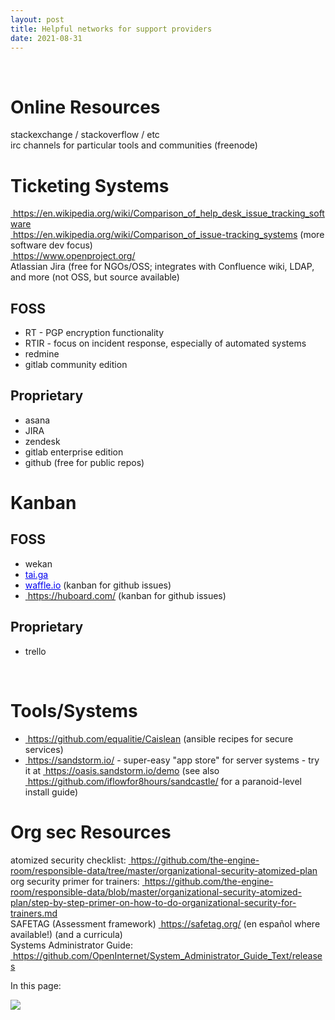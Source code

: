 ```yaml
---
layout: post
title: Helpful networks for support providers
date: 2021-08-31
---
```


<body class="mceContentBody aui-theme-default wiki-content fullsize">
<p> </p> <div class="contentLayout2">
<div class="columnLayout two-equal" data-layout="two-equal">
<div class="cell normal" data-type="normal">
<div class="innerCell">
<h1>Online Resources</h1><p>stackexchange / stackoverflow / etc<br/> irc channels for particular tools and communities (freenode)</p><h1>Ticketing Systems</h1><p><a href="https://en.wikipedia.org/wiki/Comparison_of_help_desk_issue_tracking_software"><span style="color: rgb(0,0,238);"> </span></a><a class="external-link" href="https://en.wikipedia.org/wiki/Comparison_of_help_desk_issue_tracking_software+" rel="nofollow">https://en.wikipedia.org/wiki/Comparison_of_help_desk_issue_tracking_software</a><br/> <a href="https://en.wikipedia.org/wiki/Comparison_of_issue-tracking_systems"><span style="color: rgb(0,0,238);"> </span></a><a class="external-link" href="https://en.wikipedia.org/wiki/Comparison_of_issue-tracking_systems+" rel="nofollow">https://en.wikipedia.org/wiki/Comparison_of_issue-tracking_systems</a> (more software dev focus)<br/> <a href="https://www.openproject.org/"><span style="color: rgb(0,0,238);"> </span></a><a class="external-link" href="https://www.openproject.org/+" rel="nofollow">https://www.openproject.org/</a><br/> Atlassian Jira (free for NGOs/OSS; integrates with Confluence wiki, LDAP, and more (not OSS, but source available)</p><h2>FOSS</h2><ul><li>RT - PGP encryption functionality</li><li>RTIR - focus on incident response, especially of automated systems</li><li>redmine</li><li>gitlab community edition</li></ul><h2>Proprietary</h2><ul><li>asana</li><li>JIRA</li><li>zendesk</li><li>gitlab enterprise edition</li><li>github (free for public repos)</li></ul><h1>Kanban</h1><h2>FOSS</h2><ul><li>wekan</li><li><a href="http://tai.ga"><span style="color: rgb(0,0,238);"><span style="text-decoration: underline;">tai.ga</span></span></a></li><li><a href="http://waffle.io"><span style="color: rgb(0,0,238);"><span style="text-decoration: underline;">waffle.io</span></span></a> (kanban for github issues)</li><li><a href="https://huboard.com/"><span style="color: rgb(0,0,238);"> </span></a><a class="external-link" href="https://huboard.com/+" rel="nofollow">https://huboard.com/</a> (kanban for github issues)</li></ul><h2>Proprietary</h2><ul><li>trello</li></ul><p> </p><h1>Tools/Systems</h1><ul><li><a href="https://github.com/equalitie/Caislean"><span style="color: rgb(0,0,238);"> </span></a><a class="external-link" href="https://github.com/equalitie/Caislean+" rel="nofollow">https://github.com/equalitie/Caislean</a> (ansible recipes for secure services)</li><li><a href="https://sandstorm.io/"><span style="color: rgb(0,0,238);"> </span></a><a class="external-link" href="https://sandstorm.io/+" rel="nofollow">https://sandstorm.io/</a> - super-easy "app store" for server systems - try it at <a href="https://oasis.sandstorm.io/demo"><span style="color: rgb(0,0,238);"> </span></a><a class="external-link" href="https://oasis.sandstorm.io/demo+" rel="nofollow">https://oasis.sandstorm.io/demo</a> (see also <a href="https://github.com/iflowfor8hours/sandcastle/"><span style="color: rgb(0,0,238);"> </span></a><a class="external-link" href="https://github.com/iflowfor8hours/sandcastle/+" rel="nofollow">https://github.com/iflowfor8hours/sandcastle/</a> for a paranoid-level install guide)</li></ul><h1>Org sec Resources</h1><p>atomized security checklist: <a href="https://github.com/the-engine-room/responsible-data/tree/master/organizational-security-atomized-plan"><span style="color: rgb(0,0,238);"> </span></a><a class="external-link" href="https://github.com/the-engine-room/responsible-data/tree/master/organizational-security-atomized-plan+" rel="nofollow">https://github.com/the-engine-room/responsible-data/tree/master/organizational-security-atomized-plan</a><br/> org security primer for trainers: <a href="https://github.com/the-engine-room/responsible-data/blob/master/organizational-security-atomized-plan/step-by-step-primer-on-how-to-do-organizational-security-for-trainers.md"><span style="color: rgb(0,0,238);"> </span></a><a class="external-link" href="https://github.com/the-engine-room/responsible-data/blob/master/organizational-security-atomized-plan/step-by-step-primer-on-how-to-do-organizational-security-for-trainers.md+" rel="nofollow">https://github.com/the-engine-room/responsible-data/blob/master/organizational-security-atomized-plan/step-by-step-primer-on-how-to-do-organizational-security-for-trainers.md</a><br/> SAFETAG (Assessment framework) <a href="https://safetag.org/"><span style="color: rgb(0,0,238);"> </span></a><a class="external-link" href="https://safetag.org/+" rel="nofollow">https://safetag.org/</a> (en español where available!) (and a curricula)<br/> Systems Administrator Guide: <a href="https://github.com/OpenInternet/System_Administrator_Guide_Text/releases"><span style="color: rgb(0,0,238);"> </span></a><a class="external-link" href="https://github.com/OpenInternet/System_Administrator_Guide_Text/releases+" rel="nofollow">https://github.com/OpenInternet/System_Administrator_Guide_Text/releases</a></p></div>
</div>
<div class="cell normal" data-type="normal">
<div class="innerCell">
<p>In this page:</p><p><img class="editor-inline-macro" data-macro-id="3f2e1005-fb35-44b8-86a8-5e58ad303364" data-macro-name="toc" data-macro-schema-version="1" src="/plugins/servlet/confluence/placeholder/macro?definition=e3RvY30&amp;locale=en_GB&amp;version=2"/></p></div>
</div>
</div>
</div>
<p> </p>
</body>